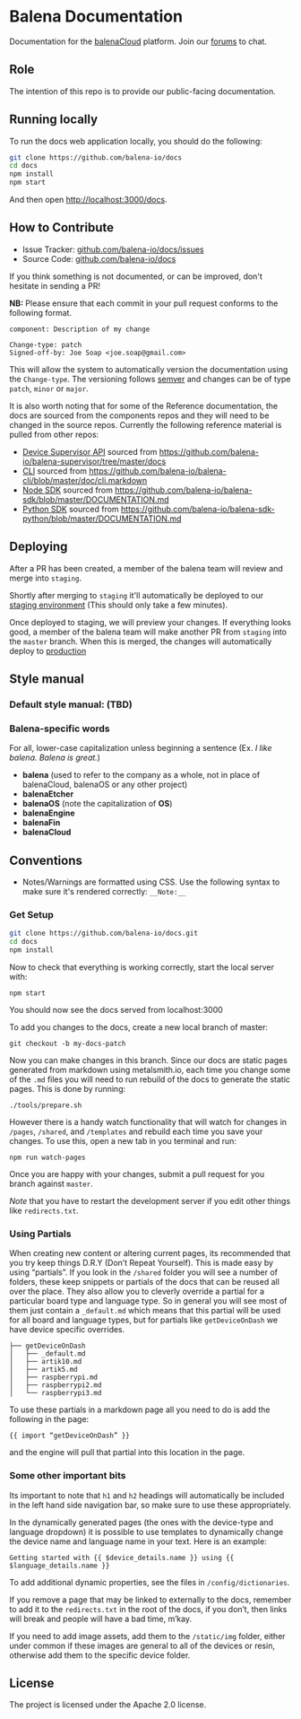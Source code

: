 Balena Documentation
======================

Documentation for the [balenaCloud](https://balena.io/) platform. Join our [forums](https://forums.balena.io/) to chat.

Role
----

The intention of this repo is to provide our public-facing documentation.


Running locally
---------------

To run the docs web application locally, you should do the following:

```sh
git clone https://github.com/balena-io/docs
cd docs
npm install
npm start
```
And then open [http://localhost:3000/docs](http://localhost:3000/docs).

How to Contribute
----------

- Issue Tracker: [github.com/balena-io/docs/issues](https://github.com/balena-io/docs/issues)
- Source Code: [github.com/balena-io/docs](https://github.com/balena-io/docs)

If you think something is not documented, or can be improved, don't hesitate in sending a PR!

**NB:** Please ensure that each commit in your pull request conforms to the following format.

```
component: Description of my change

Change-type: patch
Signed-off-by: Joe Soap <joe.soap@gmail.com>
```

This will allow the system to automatically version the documentation using the `Change-type`. The versioning follows [semver](https://semver.org/) and changes can be of type `patch`, `minor` or `major`.

It is also worth noting that for some of the Reference documentation, the docs are sourced from the components repos and they will need to be changed in the source repos. Currently the following reference material is pulled from other repos:
- [Device Supervisor API](https://www.balena.io/docs/reference/supervisor/supervisor-api/) sourced from https://github.com/balena-io/balena-supervisor/tree/master/docs
- [CLI](https://www.balena.io/docs/reference/cli/) sourced from https://github.com/balena-io/balena-cli/blob/master/doc/cli.markdown
- [Node SDK](https://www.balena.io/docs/reference/sdk/node-sdk/) sourced from https://github.com/balena-io/balena-sdk/blob/master/DOCUMENTATION.md
- [Python SDK](https://www.balena.io/docs/reference/sdk/python-sdk/) sourced from https://github.com/balena-io/balena-sdk-python/blob/master/DOCUMENTATION.md

Deploying
----------

After a PR has been created, a member of the balena team will review and merge into `staging`.

Shortly after merging to `staging` it'll automatically be deployed to our [staging environment](https://www.balena-staging.io/docs/) (This should only take a few minutes).

Once deployed to staging, we will preview your changes. If everything looks good, a member of the balena team will make another PR from `staging` into the `master` branch. When this is merged, the changes will automatically deploy to [production](https://balena.io/docs)

Style manual
----------

### Default style manual: (TBD)

### Balena-specific words
For all, lower-case capitalization unless beginning a sentence (Ex. *I like balena. Balena is great.*)
* **balena** (used to refer to the company as a whole, not in place of balenaCloud, balenaOS or any other project)
* **balenaEtcher**
* **balenaOS** (note the capitalization of **OS**)
* **balenaEngine**
* **balenaFin**
* **balenaCloud**

Conventions
-----------
- Notes/Warnings are formatted using CSS. Use the following syntax to make sure it's rendered correctly: `__Note:__`

### Get Setup

```sh
git clone https://github.com/balena-io/docs.git
cd docs
npm install
```
Now to check that everything is working correctly, start the local server with:
```
npm start
```
You should now see the docs served from localhost:3000

To add you changes to the docs, create a new local branch of master:
```
git checkout -b my-docs-patch
```
Now you can make changes in this branch. Since our docs are static pages generated from markdown using metalsmith.io, each time you change some of the `.md` files you will need to run rebuild of the docs to generate the static pages. This is done by running:
```
./tools/prepare.sh
```
However there is a handy watch functionality that will watch for changes in `/pages`, `/shared`, and `/templates` and rebuild each time you save your changes. To use this, open a new tab in you terminal and run:
```
npm run watch-pages
```
Once you are happy with your changes, submit a pull request for you branch against `master`.

_Note_ that you have to restart the development server if you edit other things like `redirects.txt`.

### Using Partials

When creating new content or altering current pages, its recommended that you try keep things D.R.Y (Don’t Repeat Yourself). This is made easy by using “partials”. If you look in the `/shared` folder you will see a number of folders, these keep snippets or partials of the docs that can be reused all over the place. They also allow you to cleverly override a partial for a particular board type and language type. So in general you will see most of them just contain a `_default.md` which means that this partial will be used for all board and language types, but for partials like `getDeviceOnDash` we have device specific overrides.

```
├── getDeviceOnDash
│   ├── _default.md
│   ├── artik10.md
│   ├── artik5.md
│   ├── raspberrypi.md
│   ├── raspberrypi2.md
│   └── raspberrypi3.md
```

To use these partials in a markdown page all you need to do is add the following in the page:
```
{{ import “getDeviceOnDash” }}
```
and the engine will pull that partial into this location in the page.

### Some other important bits

Its important to note that `h1` and `h2` headings will automatically be included in the left hand side navigation bar, so make sure to use these appropriately.

In the dynamically generated pages (the ones with the device-type and language dropdown) it is possible to use templates to dynamically change the device name and language name in your text. Here is an example:
```
Getting started with {{ $device_details.name }} using {{ $language_details.name }}
```
To add additional dynamic properties, see the files in `/config/dictionaries`.

If you remove a page that may be linked to externally to the docs, remember to add it to the `redirects.txt` in the root of the docs, if you don’t, then links will break and people will have a bad time, m’kay.

If you need to add image assets, add them to the `/static/img` folder, either under common if these images are general to all of the devices or resin, otherwise add them to the specific device folder.

License
-------

The project is licensed under the Apache 2.0 license.
